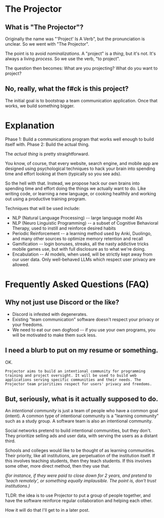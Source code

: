 # The Projector

## What is "The Projector"? 

Originally the name was "'Project' Is A Verb", but the pronunciation is unclear. So we went with "The Projector". 

The point is to avoid *nominalizations*. A "project" is a *thing*, but it's not. It's always a living *process*. So we use the verb, "to project". 

The question then becomes: What are you projecting? What do you want to project?

## No, really, what the f#ck is this project?

The initial goal is to bootstrap a team communication application. Once that works, we build something bigger. 

# Explanation

Phase 1: Build a communications program that works well enough to build itself with. 
Phase 2: Build the actual thing.

The *actual thing* is pretty straightforward. 

You know, of course, that every website, search engine, and mobile app are designed using psychological techniques to hack your brain into spending time and effort looking at them (typically so you see ads). 

So the hell with that. Instead, we propose hack our own brains into spending time and effort doing the things we actually want to do. Like writing code, or learning a new language, or cooking healthily and working out using a productive training program.

Techniques that will be used include:
- NLP (Natural Language Processing) -- large language model AIs
- NLP (Neuro Linguistic Programming) -- a subset of Cognitive Behavioral Therapy, used to instill and reinforce desired habits
- Periodic Reinforcement -- a learning method used by Anki, Duolingo, and many other sources to optimize memory retention and recall
- Gamification -- login bonuses, streaks, all the nasty addictive tricks mobile games use, but with full disclosure as to what we're doing.
- Encabulation -- AI models, when used, will be strictly kept away from our user data. Only well-behaved LLMs which respect user privacy are allowed.

# Frequently Asked Questions (FAQ)

## Why not just use Discord or the like?
- Discord is infested with degenerates.
- Existing "team communication" software doesn't respect your privacy or your freedoms.
- We need to eat our own dogfood -- if you use your own programs, you will be motivated to make them suck less.

## I need a blurb to put on my resume or something.

OK.

`Projector aims to build an intentional community for programming training and project oversight. It will be used to build web applications serving specific communities and their needs. The Projector team prioritizes respect for users' privacy and freedoms.`

## But, seriously, what is it actually supposed to do.

An *intentional community* is just a team of people who have a common goal (intent). A common type of intentional community is a "learning community" such as a study group. A software team is also an intentional community.

Social networks pretend to build intentional communities, but they don't. They prioritize selling ads and user data, with serving the users as a distant third.

Schools and colleges would like to be thought of as learning communities. Their priority, like all institutions, are perpetuation of the institution itself. If this involves teaching students, then they teach students. If this involves some other, more direct method, then they use that.

*(for instance, if they were paid to close down for 2 years, and pretend to 'teach remotely', or something equally implausible. The point is, don't trust institutions.)*

TLDR: the idea is to use Projector to put a group of people together, and have the software reinforce regular collaboration and helping each other.

How it will do that I'll get to in a later post.
